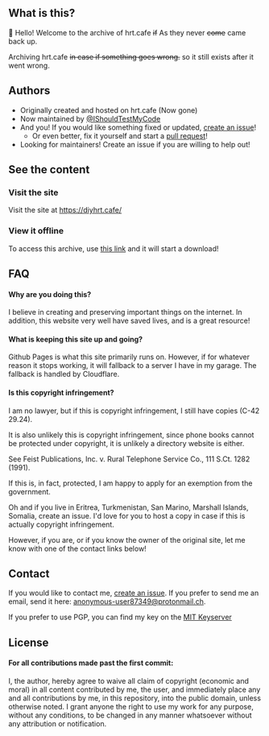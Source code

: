 ## What is this?
👋 Hello! Welcome to the archive of hrt.cafe ~~if~~ As they never ~~come~~ came back up.

Archiving hrt.cafe ~~in case if something goes wrong.~~ so it still exists after it went wrong.

## Authors

- Originally created and hosted on hrt.cafe (Now gone)
- Now maintained by [@IShouldTestMyCode](https://github.com/IShouldTestMyCode)
- And you! If you would like something fixed or updated, [create an issue](https://docs.github.com/en/issues/tracking-your-work-with-issues/creating-an-issue)!
  - Or even better, fix it yourself and start a [pull request](https://docs.github.com/en/pull-requests/collaborating-with-pull-requests/proposing-changes-to-your-work-with-pull-requests/about-pull-requests)!
- Looking for maintainers! Create an issue if you are willing to help out!


## See the content
### Visit the site
Visit the site at https://diyhrt.cafe/

### View it offline
To access this archive, use [this link](https://github.com/IShouldTestMyCode/hrt-cafe-archive/zipball/master/) and it will start a download!


## FAQ

#### Why are you doing this?

I believe in creating and preserving important things on the internet. In addition, this website very well have saved lives, and is a great resource!

#### What is keeping this site up and going?

Github Pages is what this site primarily runs on. However, if for whatever reason it stops working, it will fallback to a server I have in my garage. The fallback is handled by Cloudflare.

#### Is this copyright infringement?

I am no lawyer, but if this is copyright infringement, I still have copies (C-42 29.24).

It is also unlikely this is copyright infringement, since phone books cannot be protected under copyright, it is unlikely a directory website is either. 

See Feist Publications, Inc. v. Rural Telephone Service Co., 111 S.Ct. 1282 (1991).

If this is, in fact, protected, I am happy to apply for an exemption from the government.

Oh and if you live in Eritrea, Turkmenistan, San Marino, Marshall Islands, Somalia,  create an issue. I'd love for you to host a copy in case if this is actually copyright infringement.

However, if you are, or if you know the owner of the original site, let me know with one of the contact links below!
## Contact

If you would like to contact me, [create an issue](https://docs.github.com/en/issues/tracking-your-work-with-issues/creating-an-issue). If you prefer to send me an email, send it here: anonymous-user87349@protonmail.ch.

If you prefer to use PGP, you can find my key on the [MIT Keyserver](https://pgp.mit.edu)

## License
#### For all contributions made past the first commit:
I, the author, hereby agree to waive all claim of copyright (economic and moral) in all content contributed by me, the user, and immediately place any and all contributions by me, in this repository, into the public domain, unless otherwise noted.
I grant anyone the right to use my work for any purpose, without any conditions, to be changed in any manner whatsoever without any attribution or notification.
